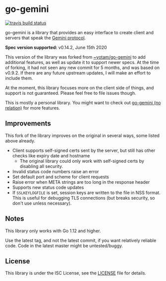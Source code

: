 # go-gemini

[![travis build status](https://img.shields.io/travis/com/makeworld-the-better-one/go-gemini)](https://https://travis-ci.com/github/makeworld-the-better-one/go-gemini)

go-gemini is a library that provides an easy interface to create client and servers that speak the [Gemini protocol](https://gemini.circumlunar.space/).

**Spec version supported:** v0.14.2, June 15th 2020

This version of the library was forked from [~yotam/go-gemini](https://git.sr.ht/~yotam/go-gemini/) to add additional features, as well as update it to support newer specs. At the time of forking, it had not seen any new commit for 5 months, and was based on v0.9.2. If there are any future upstream updates, I will make an effort to include them.

At the moment, this library focuses more on the client side of things, and support is not guaranteed. Please feel free to file issues though.

This is mostly a personal library. You might want to check out [go-gemini (no relation)](https://sr.ht/~adnano/go-gemini) for more features.

## Improvements
This fork of the library improves on the original in several ways, some listed above already.

- Client supports self-signed certs sent by the server, but still has other checks like expiry date and hostname
  - The original library could only work with self-signed certs by disabling all security.
- Invalid status code numbers raise an error
- Set default port and scheme for client requests
- Raise error when META strings are too long in the response header
- Supports new status code updates
- If `SSLKEYLOGFILE` is set, session keys are written to the file in NSS format. This is useful for debugging TLS connections (but breaks security, so don't use unless necessary).

## Notes

This library only works with Go 1.12 and higher.

Use the latest tag, and not the latest commit, if you want relatively reliable code. Code in the latest master might be untested/buggy.

## License
This library is under the ISC License, see the [LICENSE](./LICENSE) file for details.

